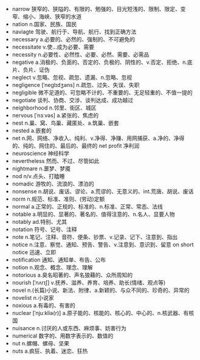 - narrow 狭窄的、狭隘的、有限的、勉强的、目光短浅的、限制、限定、变窄、缩小、海峡、狭窄的水道
- nation n.国家、民族、国民
- naviagte 驾驶、航行于、导航、航行、找到正确方法
- necessary a.必要的、必然的、强制的、不可避免的
- necessitate v.使...成为必要、需要
- necessity n.必要性、必然性、必要、必然、需要、必需品
- negative a.消极的、负面的、否定的、负极的、阴性的、v.否定、拒绝、n.底片、负片、证伪
- neglect v.忽略、忽视、疏忽、遗漏、n.忽略、忽视
- negligence [ˈneɡlɪdʒəns] n.疏忽、过失、失误、失职
- negligible 微不足道的、可忽略不计的、不重要的、无足轻重的、不值一提的
- negotiate 谈判、协商、交涉、谈判达成、成功越过
- neighborhood n.邻里、街区、城区
- nervous [ˈnɜːvəs] a.紧张的、焦虑的
- nest n.巢、窝、鸟巢、藏匿处、a.筑巢、嵌套 
- nested a.嵌套的
- net n.网、网络、净收入、纯利、v.净得、净赚、用网捕获、a.净的、净得的、纯的、网住的、最后的、最终的  net profit 净利润
- neuroscience 神经科学
- nevertheless 然而、不过、尽管如此
- nightmare n.噩梦、梦魇
- nod n/v.点头、打瞌睡
- nomadic 游牧的、流浪的、漂泊的
- nonsense n.胡说、废话、谬论、a.荒谬的、无意义的、int.荒唐、胡说、废话
- norm n.规范、标准、准则、(劳动)定额
- normal a.正常的、正规的、标准的、n.标准、正常、常态、法线
- notable a.明显的、显著的、著名的、值得注意的、n.名人、显要人物
- notably ad.特别、尤其
- notation 符号、记号、注释
- note n.笔记、注释、音符、便条、钞票、v.记录、记下、注意到、指出
- notice n.注意、察觉、通知、预告、警告、v.注意到、意识到、留意  on short notice 迅速、立即
- notification 通知、通知单、布告、公布
- notion n.观念、概念、理念、理解
- notorious a.臭名昭著的、声名狼藉的、众所周知的
- nourish [ˈnʌrɪʃ] v.抚养、滋养、养育、培养、助长(情绪、观点等)
- novel n.(长篇)小说、新法、附律、a.新颖的、与众不同的、珍奇的、异常的
- novelist n.小说家
- noxious a.有毒的、有害的
- nuclear [ˈnjuːkliə(r)] a.原子能的、核能的、核心的、中心的、n.核武器、有核国
- nuisance n.讨厌的人或东西、麻烦事、妨害行为
- numerical 数字的、用数字表示的、数值的
- nut n.螺帽、螺母、坚果
- nuts a.疯狂、执着、迷恋、狂热